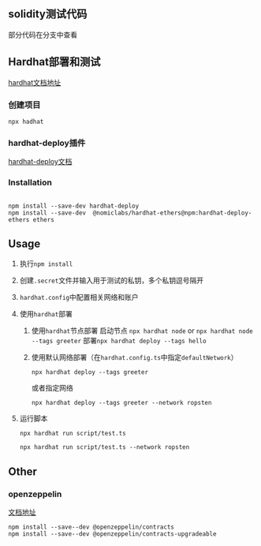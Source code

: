 ## solidity测试代码

部分代码在分支中查看

## Hardhat部署和测试

[hardhat文档地址](https://hardhat.org/getting-started/)

### 创建项目

```shell
npx hadhat
```

### hardhat-deploy插件

[hardhat-deploy文档](https://github.com/wighawag/hardhat-deploy)

### Installation
```shell

npm install --save-dev hardhat-deploy
npm install --save-dev  @nomiclabs/hardhat-ethers@npm:hardhat-deploy-ethers ethers

```

## Usage

1. 执行`npm install` 

2. 创建`.secret`文件并输入用于测试的私钥，多个私钥逗号隔开

3. `hardhat.config`中配置相关网络和账户

4. 使用`hardhat`部署

   1. 使用`hardhat`节点部署
      启动节点 `npx hardhat node` or `npx hardhat node --tags greeter`
      部署`npx hardhat deploy --tags hello`

   2. 使用默认网络部署（在`hardhat.config.ts`中指定`defaultNetwork`）

      `npx hardhat deploy --tags greeter`

      或者指定网络

      `npx hardhat deploy --tags greeter --network ropsten` 

5. 运行脚本

   `npx hardhat run script/test.ts `

   `npx hardhat run script/test.ts --network ropsten` 

## Other

### openzeppelin

[文档地址](https://docs.openzeppelin.com/)

```sell
npm install --save--dev @openzeppelin/contracts
npm install --save--dev @openzeppelin/contracts-upgradeable
```


